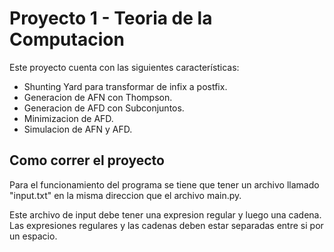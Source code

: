 # Proyecto 1 - Teoria de la Computacion

Este proyecto cuenta con las siguientes características:

- Shunting Yard para transformar de infix a postfix.
- Generacion de AFN con Thompson.
- Generacion de AFD con Subconjuntos.
- Minimizacion de AFD.
- Simulacion de AFN y AFD.

## Como correr el proyecto

Para el funcionamiento del programa se tiene que tener un archivo llamado "input.txt" en la misma direccion que el archivo main.py.

Este archivo de input debe tener una expresion regular y luego una cadena. Las expresiones regulares y las cadenas deben estar separadas entre si por un espacio.